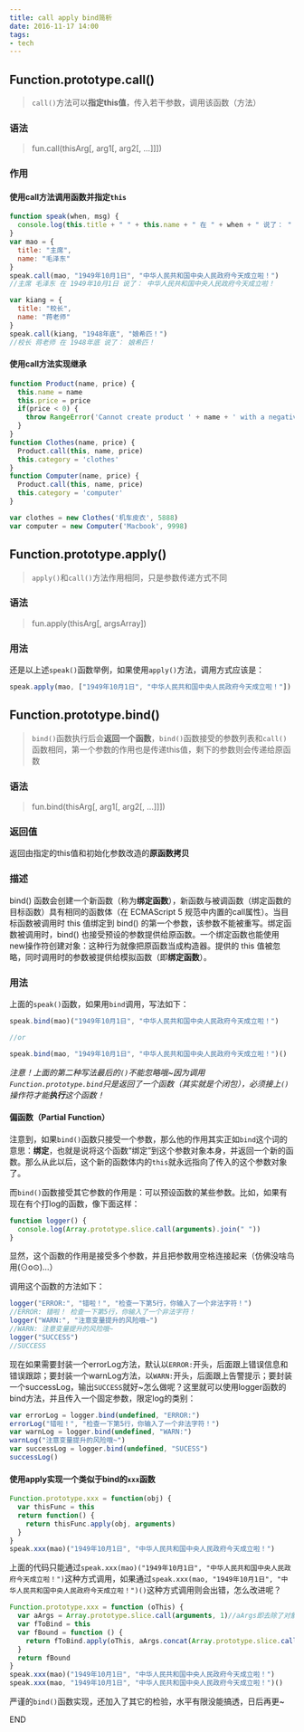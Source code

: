 ```yaml
---
title: call apply bind简析
date: 2016-11-17 14:00
tags:
- tech
---
```


## Function.prototype.call()

> `call()`方法可以**指定this值**，传入若干参数，调用该函数（方法）

### 语法

> fun.call(thisArg[, arg1[, arg2[, ...]]])

### 作用

#### 使用call方法调用函数并指定`this`

```javascript
function speak(when, msg) {
  console.log(this.title + " " + this.name + " 在 " + when + " 说了： " + msg)
}
var mao = {
  title: "主席",
  name: "毛泽东"
}
speak.call(mao, "1949年10月1日", "中华人民共和国中央人民政府今天成立啦！")
//主席 毛泽东 在 1949年10月1日 说了： 中华人民共和国中央人民政府今天成立啦！

var kiang = {
  title: "校长",
  name: "蒋老师"
}
speak.call(kiang, "1948年底", "娘希匹！")
//校长 蒋老师 在 1948年底 说了： 娘希匹！
```

#### 使用call方法实现继承

```javascript
function Product(name, price) {
  this.name = name
  this.price = price
  if(price < 0) {
    throw RangeError('Cannot create product ' + name + ' with a negative price')
  }
}
function Clothes(name, price) {
  Product.call(this, name, price)
  this.category = 'clothes'
}
function Computer(name, price) {
  Product.call(this, name, price)
  this.category = 'computer'
}

var clothes = new Clothes('机车皮衣', 5888)
var computer = new Computer('Macbook', 9998)
```

## Function.prototype.apply()

> `apply()`和`call()`方法作用相同，只是参数传递方式不同

### 语法

> fun.apply(thisArg[, argsArray])

### 用法

还是以上述`speak()`函数举例，如果使用`apply()`方法，调用方式应该是：

```javascript
speak.apply(mao, ["1949年10月1日", "中华人民共和国中央人民政府今天成立啦！"])
```

## Function.prototype.bind()

> `bind()`函数执行后会**返回一个函数**，`bind()`函数接受的参数列表和`call()`函数相同，第一个参数的作用也是传递this值，剩下的参数则会传递给原函数

### 语法

> fun.bind(thisArg[, arg1[, arg2[, ...]]])

### 返回值

返回由指定的this值和初始化参数改造的**原函数拷贝**

### 描述

bind() 函数会创建一个新函数（称为**绑定函数**），新函数与被调函数（绑定函数的目标函数）具有相同的函数体（在 ECMAScript 5 规范中内置的call属性）。当目标函数被调用时 this 值绑定到 bind() 的第一个参数，该参数不能被重写。绑定函数被调用时，bind() 也接受预设的参数提供给原函数。一个绑定函数也能使用new操作符创建对象：这种行为就像把原函数当成构造器。提供的 this 值被忽略，同时调用时的参数被提供给模拟函数（即**绑定函数**）。

### 用法

上面的`speak()`函数，如果用`bind`调用，写法如下：

```javascript
speak.bind(mao)("1949年10月1日", "中华人民共和国中央人民政府今天成立啦！")

//or

speak.bind(mao, "1949年10月1日", "中华人民共和国中央人民政府今天成立啦！")()
```
*注意！上面的第二种写法最后的`()`不能忽略哦~因为调用`Function.prototype.bind`只是返回了一个函数（其实就是个闭包），必须接上`()`操作符才能**执行**这个函数！*


#### 偏函数（Partial Function）

注意到，如果`bind()`函数只接受一个参数，那么他的作用其实正如`bind`这个词的意思：**绑定**，也就是说将这个函数“绑定”到这个参数对象本身，并返回一个新的函数。那么从此以后，这个新的函数体内的`this`就永远指向了传入的这个参数对象了。

而`bind()`函数接受其它参数的作用是：可以预设函数的某些参数。比如，如果有现在有个打log的函数，像下面这样：

```javascript
function logger() {
  console.log(Array.prototype.slice.call(arguments).join(" "))
}
```

显然，这个函数的作用是接受多个参数，并且把参数用空格连接起来（仿佛没啥鸟用(⊙o⊙)…）

调用这个函数的方法如下：

```javascript
logger("ERROR:", "错啦！", "检查一下第5行，你输入了一个非法字符！")
//ERROR: 错啦！ 检查一下第5行，你输入了一个非法字符！
logger("WARN:", "注意变量提升的风险哦~")
//WARN: 注意变量提升的风险哦~
logger("SUCCESS")
//SUCCESS
```

现在如果需要封装一个errorLog方法，默认以`ERROR:`开头，后面跟上错误信息和错误跟踪；要封装一个warnLog方法，以`WARN:`开头，后面跟上告警提示；要封装一个successLog，输出`SUCCESS`就好~怎么做呢？这里就可以使用logger函数的bind方法，并且传入一个固定参数，限定log的类别：

```javascript
var errorLog = logger.bind(undefined, "ERROR:")
errorLog("错啦！", "检查一下第5行，你输入了一个非法字符！")
var warnLog = logger.bind(undefined, "WARN:")
warnLog("注意变量提升的风险哦~")
var successLog = logger.bind(undefined, "SUCESS")
successLog()
```

#### 使用apply实现一个类似于bind的`xxx`函数

```javascript
Function.prototype.xxx = function(obj) {
  var thisFunc = this
  return function() {
    return thisFunc.apply(obj, arguments)
  }
}
speak.xxx(mao)("1949年10月1日", "中华人民共和国中央人民政府今天成立啦！")
```

上面的代码只能通过`speak.xxx(mao)("1949年10月1日", "中华人民共和国中央人民政府今天成立啦！")`这种方式调用，如果通过`speak.xxx(mao, "1949年10月1日", "中华人民共和国中央人民政府今天成立啦！")()`这种方式调用则会出错，怎么改进呢？

```javascript
Function.prototype.xxx = function (oThis) {
  var aArgs = Array.prototype.slice.call(arguments, 1)//aArgs即去除了对象的参数数组
  var fToBind = this
  var fBound = function () {
    return fToBind.apply(oThis, aArgs.concat(Array.prototype.slice.call(arguments)))
  }
  return fBound
}
speak.xxx(mao)("1949年10月1日", "中华人民共和国中央人民政府今天成立啦！")
speak.xxx(mao, "1949年10月1日", "中华人民共和国中央人民政府今天成立啦！")()
```

严谨的`bind()`函数实现，还加入了其它的检验，水平有限没能搞透，日后再更~

END